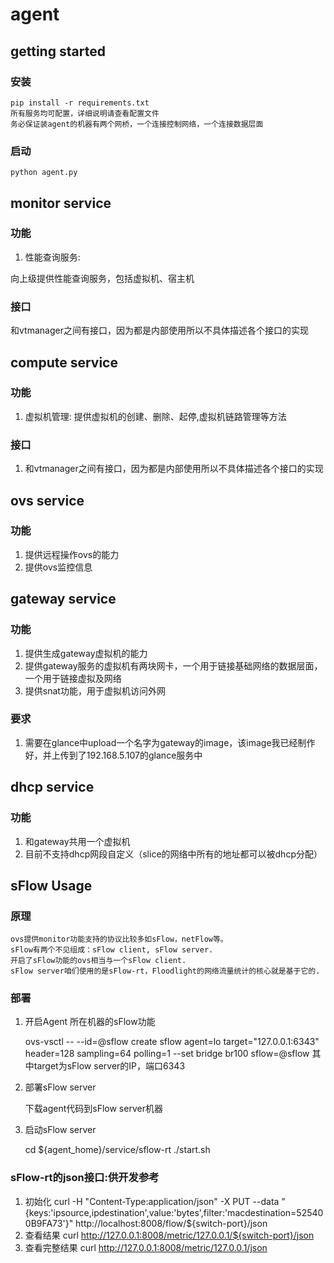 agent
=====
getting started
---------------
### 安装
    pip install -r requirements.txt
    所有服务均可配置，详细说明请查看配置文件
    务必保证装agent的机器有两个网桥，一个连接控制网络，一个连接数据层面
### 启动
    python agent.py

monitor service
---------------
### 功能
  1. 性能查询服务:
  
  向上级提供性能查询服务，包括虚拟机、宿主机

### 接口
  和vtmanager之间有接口，因为都是内部使用所以不具体描述各个接口的实现

compute service
---------------
### 功能
  1. 虚拟机管理:
  提供虚拟机的创建、删除、起停,虚拟机链路管理等方法

### 接口
  1. 和vtmanager之间有接口，因为都是内部使用所以不具体描述各个接口的实现

ovs service
-----------
### 功能
  1. 提供远程操作ovs的能力
  2. 提供ovs监控信息

gateway service
---------------
### 功能
  1. 提供生成gateway虚拟机的能力
  2. 提供gateway服务的虚拟机有两块网卡，一个用于链接基础网络的数据层面，一个用于链接虚拟及网络
  3. 提供snat功能，用于虚拟机访问外网

### 要求
  1. 需要在glance中upload一个名字为gateway的image，该image我已经制作好，并上传到了192.168.5.107的glance服务中

dhcp service
-------------
### 功能
  1. 和gateway共用一个虚拟机
  2. 目前不支持dhcp网段自定义（slice的网络中所有的地址都可以被dhcp分配）


sFlow Usage
-------------
### 原理
    
    ovs提供monitor功能支持的协议比较多如sFlow，netFlow等。
    sFlow有两个不见组成：sFlow client, sFlow server.
    开启了sFlow功能的ovs相当与一个sFlow client.
    sFlow server咱们使用的是sFlow-rt，Floodlight的网络流量统计的核心就是基于它的.

### 部署
    
  1. 开启Agent 所在机器的sFlow功能

     ovs-vsctl -- --id=@sflow create sflow agent=lo target=\"127.0.0.1:6343\" header=128 sampling=64 polling=1 --set bridge br100 sflow=@sflow
     其中target为sFlow server的IP，端口6343

  2. 部署sFlow server
     
     下载agent代码到sFlow server机器

  3. 启动sFlow server
     
     cd ${agent_home}/service/sflow-rt
     ./start.sh


### sFlow-rt的json接口:供开发参考
  1. 初始化
     curl -H "Content-Type:application/json" -X PUT --data "{keys:'ipsource,ipdestination',value:'bytes',filter:'macdestination=525400B9FA73'}" http://localhost:8008/flow/${switch-port}/json
  2. 查看结果
     curl http://127.0.0.1:8008/metric/127.0.0.1/${switch-port}/json
  3. 查看完整结果
     curl http://127.0.0.1:8008/metric/127.0.0.1/json
